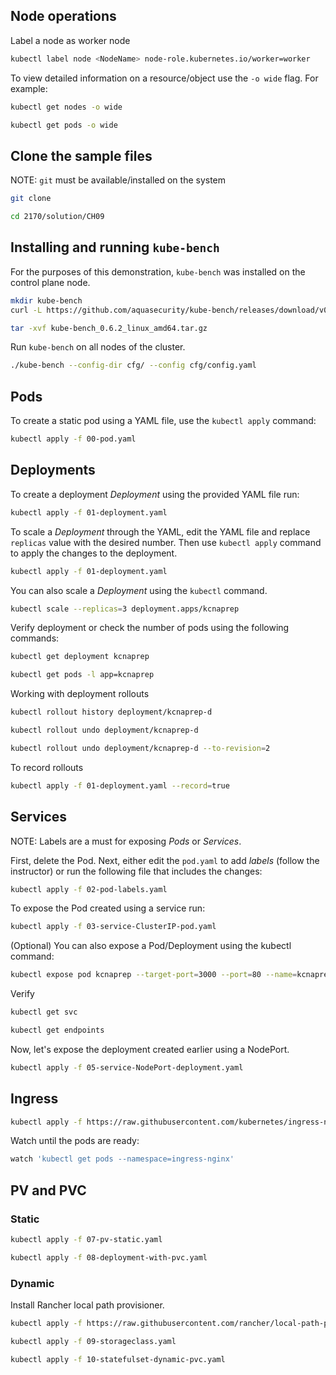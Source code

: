 
## Node operations

Label a node as worker node
```bash
kubectl label node <NodeName> node-role.kubernetes.io/worker=worker
```

To view detailed information on a resource/object use the `-o wide` flag. For example:
```bash
kubectl get nodes -o wide

kubectl get pods -o wide
```

## Clone the sample files

NOTE: `git` must be available/installed on the system
```bash
git clone

cd 2170/solution/CH09
```

## Installing and running `kube-bench`
For the purposes of this demonstration, `kube-bench` was installed on the control plane node.

```bash
mkdir kube-bench
curl -L https://github.com/aquasecurity/kube-bench/releases/download/v0.6.2/kube-bench_0.6.2_linux_amd64.tar.gz -o kube-bench_0.6.2_linux_amd64.tar.gz

tar -xvf kube-bench_0.6.2_linux_amd64.tar.gz
```

Run `kube-bench` on all nodes of the cluster.
```bash
./kube-bench --config-dir cfg/ --config cfg/config.yaml
```

## Pods

To create a static pod using a YAML file, use the `kubectl apply` command:
```bash
kubectl apply -f 00-pod.yaml
```

## Deployments

To create a deployment _Deployment_ using the provided YAML file run:
```bash
kubectl apply -f 01-deployment.yaml
```

To scale a _Deployment_ through the YAML, edit the YAML file and replace `replicas` value with the desired number.
Then use `kubectl apply` command to apply the changes to the deployment.
```bash
kubectl apply -f 01-deployment.yaml
```

You can also scale a _Deployment_ using the `kubectl` command.
```bash
kubectl scale --replicas=3 deployment.apps/kcnaprep
```

Verify deployment or check the number of pods using the following commands:
```bash
kubectl get deployment kcnaprep
```

```bash
kubectl get pods -l app=kcnaprep
```

Working with deployment rollouts
```bash
kubectl rollout history deployment/kcnaprep-d

kubectl rollout undo deployment/kcnaprep-d

kubectl rollout undo deployment/kcnaprep-d --to-revision=2
```

To record rollouts
```bash
kubectl apply -f 01-deployment.yaml --record=true
```



## Services

NOTE: Labels are a must for exposing _Pods_ or _Services_.

First, delete the Pod. Next, either edit the `pod.yaml` to add _labels_ (follow the instructor) or run the following file that includes the changes:
```bash
kubectl apply -f 02-pod-labels.yaml
```

To expose the Pod created using a service run:
```bash
kubectl apply -f 03-service-ClusterIP-pod.yaml
```

(Optional) You can also expose a Pod/Deployment using the kubectl command:
```bash
kubectl expose pod kcnaprep --target-port=3000 --port=80 --name=kcnaprep
```

Verify
```bash
kubectl get svc

kubectl get endpoints
```

Now, let's expose the deployment created earlier using a NodePort.
```bash
kubectl apply -f 05-service-NodePort-deployment.yaml
```

## Ingress

```bash
kubectl apply -f https://raw.githubusercontent.com/kubernetes/ingress-nginx/controller-v1.13.0/deploy/static/provider/cloud/deploy.yaml
```

Watch until the pods are ready:
```bash
watch 'kubectl get pods --namespace=ingress-nginx'
```

## PV and PVC

### Static
```bash
kubectl apply -f 07-pv-static.yaml
```

```bash
kubectl apply -f 08-deployment-with-pvc.yaml
```

### Dynamic
Install Rancher local path provisioner.
```bash
kubectl apply -f https://raw.githubusercontent.com/rancher/local-path-provisioner/v0.0.31/deploy/local-path-storage.yaml
```

```bash
kubectl apply -f 09-storageclass.yaml
```

```bash
kubectl apply -f 10-statefulset-dynamic-pvc.yaml
```